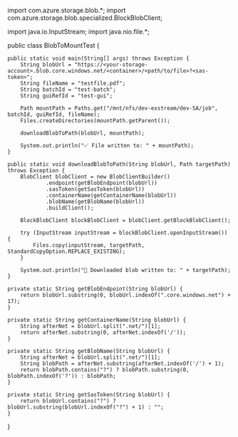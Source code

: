 import com.azure.storage.blob.*;
import com.azure.storage.blob.specialized.BlockBlobClient;

import java.io.InputStream;
import java.nio.file.*;

public class BlobToMountTest {

    public static void main(String[] args) throws Exception {
        String blobUrl = "https://<your-storage-account>.blob.core.windows.net/<container>/<path/to/file>?<sas-token>";
        String fileName = "testfile.pdf";
        String batchId = "test-batch";
        String guiRefId = "test-gui";

        Path mountPath = Paths.get("/mnt/nfs/dev-exstream/dev-SA/job", batchId, guiRefId, fileName);
        Files.createDirectories(mountPath.getParent());

        downloadBlobToPath(blobUrl, mountPath);

        System.out.println("✅ File written to: " + mountPath);
    }

    public static void downloadBlobToPath(String blobUrl, Path targetPath) throws Exception {
        BlobClient blobClient = new BlobClientBuilder()
                .endpoint(getBlobEndpoint(blobUrl))
                .sasToken(getSasToken(blobUrl))
                .containerName(getContainerName(blobUrl))
                .blobName(getBlobName(blobUrl))
                .buildClient();

        BlockBlobClient blockBlobClient = blobClient.getBlockBlobClient();

        try (InputStream inputStream = blockBlobClient.openInputStream()) {
            Files.copy(inputStream, targetPath, StandardCopyOption.REPLACE_EXISTING);
        }

        System.out.println("📂 Downloaded blob written to: " + targetPath);
    }

    private static String getBlobEndpoint(String blobUrl) {
        return blobUrl.substring(0, blobUrl.indexOf(".core.windows.net") + 17);
    }

    private static String getContainerName(String blobUrl) {
        String afterNet = blobUrl.split(".net/")[1];
        return afterNet.substring(0, afterNet.indexOf('/'));
    }

    private static String getBlobName(String blobUrl) {
        String afterNet = blobUrl.split(".net/")[1];
        String blobPath = afterNet.substring(afterNet.indexOf('/') + 1);
        return blobPath.contains("?") ? blobPath.substring(0, blobPath.indexOf('?')) : blobPath;
    }

    private static String getSasToken(String blobUrl) {
        return blobUrl.contains("?") ? blobUrl.substring(blobUrl.indexOf("?") + 1) : "";
    }
}
